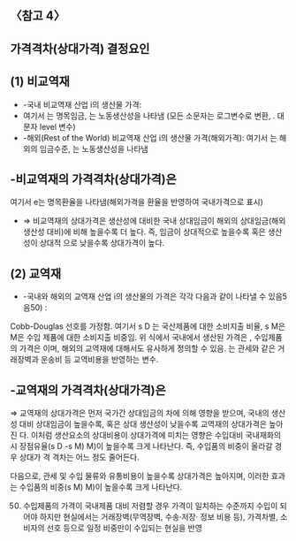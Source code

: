## 〈참고 4〉

## 가격격차(상대가격) 결정요인

## (1) 비교역재

- -국내 비교역재 산업 i의 생산물 가격:
- 여기서 는 명목임금, 는 노동생산성을 나타냄 (모든 소문자는 로그변수로 변환, . 대문자 level 변수)
- -해외(Rest of the World) 비교역재 산업 i의 생산물 가격(해외가격): 여기서 는 해외의 임금수준, 는 노동생산성을 나타냄

## -비교역재의 가격격차(상대가격)은

여기서 e는 명목환율을 나타냄(해외가격을 환율을 반영하여 국내가격으로 표시)

- ⇒ 비교역재의 상대가격은 생산성에 대비한 국내 상대임금이 해외의 상대임금(해외생산성 대비)에 비해 높을수록 더 높다. 즉, 임금이 상대적으로 높을수록 혹은 생산성이 상대적 으로 낮을수록 상대가격이 높다.

## (2) 교역재

- -국내와 해외의 교역재 산업 i의 생산물의 가격은 각각 다음과 같이 나타낼 수 있음5 음50) :

Cobb-Douglas 선호를 가정함. 여기서 s D 는 국산제품에 대한 소비지출 비율, s M은 M은 수입 제품에 대한 소비지출 비중임. 위 식에서 국내에서 생산된 가격은 , 수입제품의 가격은 이며, 해외의 교역재에 대해서도 유사하게 정의할 수 있음. 는 관세와 같은 거래장벽과 운송비 등 교역비용을 반영하는 변수.

## -교역재의 가격격차(상대가격)은

⇒ 교역재의 상대가격은 먼저 국가간 상대임금의 차에 의해 영향을 받으며, 국내의 생산성 대비 상대임금이 높을수록, 혹은 상대 생산성이 낮을수록 교역재의 상대가격은 높아진 다. 이처럼 생산요소의 상대비용이 상대가격에 미치는 영향은 수입대비 국내재화의 시 장점유율(s D -s M) M)이 높을수록 크게 나타난다. 즉, 수입품의 비중이 올라갈 경우 상대가 격 격차는 어느 정도 줄어든다.

다음으로, 관세 및 수입 물류와 유통비용이 높을수록 상대가격은 높아지며, 이러한 효과 는 수입품의 비중(s M) M)이 높을수록 크게 나타난다.

50) 수입제품의 가격이 국내제품 대비 저렴할 경우 가격이 일치하는 수준까지 수입이 되어야 하지만 현실에서는 거래장벽(무역장벽, 수송·저장· 정보 비용 등), 가격차별, 소비자의 선호 등으로 일정 비중만이 수입되는 현실을 반영